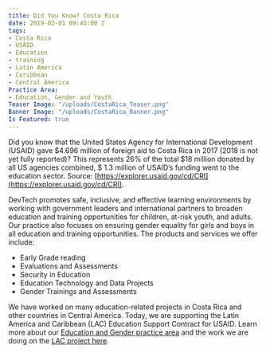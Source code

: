 ```yaml
---
title: Did You Know? Costa Rica
date: 2019-02-01 09:45:00 Z
tags:
- Costa Rica
- USAID
- Education
- training
- Latin America
- Caribbean
- Central America
Practice Area:
- Education, Gender and Youth
Teaser Image: "/uploads/CostaRica_Teaser.png"
Banner Image: "/uploads/CostaRica_Banner.png"
Is Featured: true
---
```


Did you know that the United States Agency for International Development (USAID) gave $4.696 million of foreign aid to Costa Rica in 2017 (2018 is not yet fully reported)?  This represents 26% of the total $18 million donated by all US agencies combined, $ 1.3 million of USAID’s funding went to the education sector. Source: [https://explorer.usaid.gov/cd/CRI](https://explorer.usaid.gov/cd/CRI).

DevTech promotes safe, inclusive, and effective learning environments by working with government leaders and international partners to broaden education and training opportunities for children, at-risk youth, and adults. Our practice also focuses on ensuring gender equality for girls and boys in all education and training opportunities. The products and services we offer include:
* Early Grade reading
* Evaluations and Assessments
* Security in Education
* Education Technology and Data Projects
* Gender Trainings and Assessments

We have worked on many education-related projects in Costa Rica and other countries in Central America.  Today, we are supporting the Latin America and Caribbean (LAC) Education Support Contract for USAID.  Learn more about our [Education and Gender practice area](https://devtechsys.com/our-practices/education-gender-and-youth) and the work we are doing on the [LAC project here](https://devtechsys.com/projects/latin-america-and-caribbean-lac-education-support-contract/).
